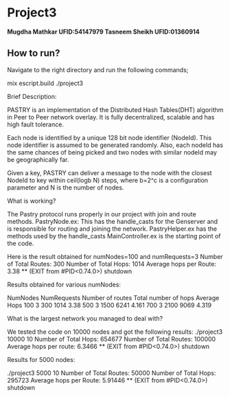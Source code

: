 # Project3

**Mugdha Mathkar UFID:54147979    Tasneem Sheikh UFID:01360914**

## How to run?

Navigate to the right directory and run the following commands;

mix escript.build
./project3 <numNodes> <numRequests>

Brief Description:

PASTRY is an implementation of the Distributed Hash Tables(DHT) algorithm in Peer to Peer network overlay. It is fully decentralized, scalable and has high fault tolerance.

Each node is identified by a unique 128 bit node identifier (NodeId). This node identifier is assumed to be generated randomly. Also, each nodeId has the same chances of being picked and two nodes with similar nodeId may be geographically far.

Given a key, PASTRY can deliver a message to the node with the closest NodeId to key within ceil(logb N) steps, where b=2^c is a configuration parameter and N is the number of nodes.

What is working?

The Pastry protocol runs properly in our project with join and route methods.
PastryNode.ex:
This has the handle_casts for the Genserver and is responsible for routing and joining the network.
PastryHelper.ex has the methods used by the handle_casts
MainController.ex is the starting point of the code.

Here is the result obtained for numNodes=100 and numRequests=3
Number of Total Routes: 300
Number of Total Hops: 1014
Average hops per Route: 3.38
** (EXIT from #PID<0.74.0>) shutdown

Results obtained for various numNodes:

NumNodes    NumRequests    Number of routes  Total number of hops  Average Hops
100         3              300                1014                 3.38
500         3              1500               6241                 4.161
700         3              2100               9069                 4.319


What is the largest network you managed to deal with?

We tested the code on 10000 nodes and got the following results:
./project3 10000 10
Number of Total Hops: 654677
Number of Total Routes: 100000
Average hops per route: 6.3466
** (EXIT from #PID<0.74.0>) shutdown

Results for 5000 nodes:

./project3 5000 10
Number of Total Routes: 50000
Number of Total Hops: 295723
Average hops per Route: 5.91446
** (EXIT from #PID<0.74.0>) shutdown




